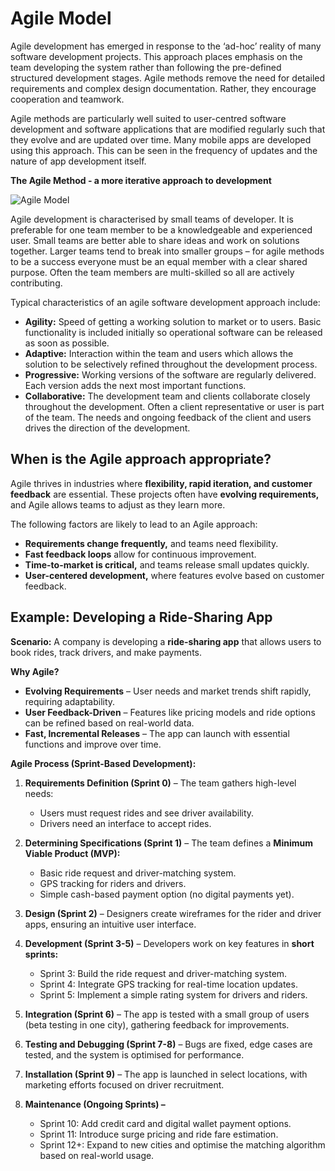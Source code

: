 # **Agile Model**

Agile development has emerged in response to the ‘ad-hoc’ reality of many software development projects. This approach places emphasis on the team developing the system rather than following the pre-defined structured development stages. Agile methods remove the need for detailed requirements and complex design documentation. Rather, they encourage cooperation and teamwork. 

Agile methods are particularly well suited to user-centred software development and software applications that are modified regularly such that they evolve and are updated over time. Many mobile apps are developed using this approach. This can be seen in the frequency of updates and the nature of app development itself.

**The Agile Method - a more iterative approach to development**

![Agile Model](/Tier%207%20-%20Software%20Engineering/Unit%201%20-%20Python%20Essentials/Software%20Development%20and%20Management/Approaches%20to%20Software%20Development/Agile%20Model/Agile.avif)

Agile development is characterised by small teams of developer. It is preferable for one team member to be a knowledgeable and experienced user. Small teams are better able to share ideas and work on solutions together. Larger teams tend to break into smaller groups – for agile methods to be a success everyone must be an equal member with a clear shared purpose. Often the team members are multi-skilled so all are actively contributing. 

Typical characteristics of an agile software development approach include: 
- **Agility:** Speed of getting a working solution to market or to users. Basic functionality is included initially so operational software can be released as soon as possible. 
- **Adaptive:** Interaction within the team and users which allows the solution to be selectively refined throughout the development process. 
- **Progressive:** Working versions of the software are regularly delivered. Each version adds the next most important functions. 
- **Collaborative:** The development team and clients collaborate closely throughout the development. Often a client representative or user is part of the team. The needs and ongoing feedback of the client and users drives the direction of the development.

## **When is the Agile approach appropriate?**
Agile thrives in industries where **flexibility, rapid iteration, and customer feedback** are essential. These projects often have **evolving requirements,** and Agile allows teams to adjust as they learn more.

The following factors are likely to lead to an Agile approach:
- **Requirements change frequently,** and teams need flexibility.
- **Fast feedback loops** allow for continuous improvement.
- **Time-to-market is critical,** and teams release small updates quickly.
- **User-centered development,** where features evolve based on customer feedback.

## **Example: Developing a Ride-Sharing App**
**Scenario:** A company is developing a **ride-sharing app** that allows users to book rides, track drivers, and make payments.

**Why Agile?**
- **Evolving Requirements** – User needs and market trends shift rapidly, requiring adaptability.
- **User Feedback-Driven** – Features like pricing models and ride options can be refined based on real-world data.
- **Fast, Incremental Releases** – The app can launch with essential functions and improve over time.

**Agile Process (Sprint-Based Development):**

1. **Requirements Definition (Sprint 0)** – The team gathers high-level needs:
    - Users must request rides and see driver availability.
    - Drivers need an interface to accept rides.

2. **Determining Specifications (Sprint 1)** – The team defines a **Minimum Viable Product (MVP):**
    - Basic ride request and driver-matching system.
    - GPS tracking for riders and drivers.
    - Simple cash-based payment option (no digital payments yet).

3. **Design (Sprint 2)** – Designers create wireframes for the rider and driver apps, ensuring an intuitive user interface.

4. **Development (Sprint 3-5)** – Developers work on key features in **short sprints:**
    - Sprint 3: Build the ride request and driver-matching system.
    - Sprint 4: Integrate GPS tracking for real-time location updates.
    - Sprint 5: Implement a simple rating system for drivers and riders.

5. **Integration (Sprint 6)** – The app is tested with a small group of users (beta testing in one city), gathering feedback for improvements.

6. **Testing and Debugging (Sprint 7-8)** – Bugs are fixed, edge cases are tested, and the system is optimised for performance.

7. **Installation (Sprint 9)** – The app is launched in select locations, with marketing efforts focused on driver recruitment.

8. **Maintenance (Ongoing Sprints) –**
    - Sprint 10: Add credit card and digital wallet payment options.
    - Sprint 11: Introduce surge pricing and ride fare estimation.
    - Sprint 12+: Expand to new cities and optimise the matching algorithm based on real-world usage.